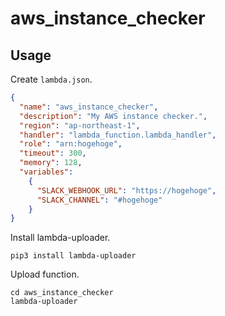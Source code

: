 # aws_instance_checker

## Usage

Create `lambda.json`.

```json
{
  "name": "aws_instance_checker",
  "description": "My AWS instance checker.",
  "region": "ap-northeast-1",
  "handler": "lambda_function.lambda_handler",
  "role": "arn:hogehoge",
  "timeout": 300,
  "memory": 128,
  "variables":
    {
      "SLACK_WEBHOOK_URL": "https://hogehoge",
      "SLACK_CHANNEL": "#hogehoge"
    }
}
```

Install lambda-uploader.

```shell
pip3 install lambda-uploader
```

Upload function.

```shell
cd aws_instance_checker
lambda-uploader
```